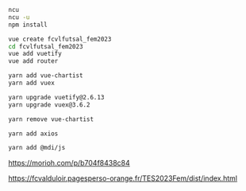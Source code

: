 
```bash
ncu
ncu -u
npm install

vue create fcvlfutsal_fem2023
cd fcvlfutsal_fem2023
vue add vuetify
vue add router

yarn add vue-chartist
yarn add vuex

yarn upgrade vuetify@2.6.13
yarn upgrade vuex@3.6.2

yarn remove vue-chartist

yarn add axios

yarn add @mdi/js

```

https://morioh.com/p/b704f8438c84


https://fcvalduloir.pagesperso-orange.fr/TES2023Fem/dist/index.html